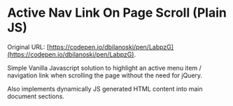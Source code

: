 # Active Nav Link On Page Scroll (Plain JS)

Original URL: [https://codepen.io/dbilanoski/pen/LabpzG](https://codepen.io/dbilanoski/pen/LabpzG).

Simple Vanilla Javascript solution to highlight an active menu item / navigation link when scrolling the page without the need for jQuery. 

Also implements dynamically JS generated HTML content into main document sections.
